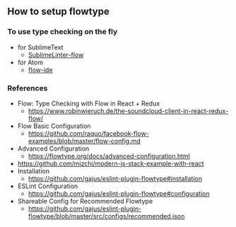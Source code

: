 ## How to setup flowtype

### To use type checking on the fly
* for SublimeText
  - [SublimeLinter-flow](https://github.com/SublimeLinter/SublimeLinter-flow)
* for Atom
  - [flow-ide](https://atom.io/packages/flow-ide)

### References
* Flow: Type Checking with Flow in React + Redux
  - https://www.robinwieruch.de/the-soundcloud-client-in-react-redux-flow/
* Flow Basic Configuration
  - https://github.com/raquo/facebook-flow-examples/blob/master/flow-config.md
* Advanced Configuration
  - https://flowtype.org/docs/advanced-configuration.html
* https://github.com/mizchi/modern-js-stack-example-with-react
* Installation
  - https://github.com/gajus/eslint-plugin-flowtype#installation
* ESLint Configuration
  - https://github.com/gajus/eslint-plugin-flowtype#configuration
* Shareable Config for Recommended Flowtype
  - https://github.com/gajus/eslint-plugin-flowtype/blob/master/src/configs/recommended.json
